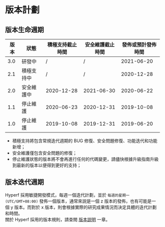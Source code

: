 # 版本計劃

## 版本生命週期

| 版本 | 狀態       | 積極支持截止時間 | 安全維護截止時間 | 發佈或預計發佈時間 |
| ---- | ---------- | ---------------- | ---------------- | ------------------ |
| 3.0  | 研發中     | /                | /                | 2021-06-20         |
| 2.1  | 積極支持中 | /                | /                | 2020-12-28         |
| 2.0  | 安全維護中 | 2020-12-28       | 2021-06-30       | 2020-06-22         |
| 1.1  | 停止維護   | 2020-06-23       | 2020-12-31       | 2019-10-08         |
| 1.0  | 停止維護   | 2019-10-08       | 2019-12-31       | 2019-06-20         |

* 積極支持將包含常規迭代週期的 BUG 修復、安全問題修復、功能迭代和功能新增；
* 安全維護僅包含安全問題的修復；
* 停止維護狀態的版本將不會再進行任何的代碼變更，請儘快根據升級指南升級到最新的版本以便得到更好的支持；


## 版本迭代週期

Hyperf 採用敏捷開發模式，每週一個迭代計劃，並於 `每週的星期一 (UTC/GMT+08:00)` 發佈一個版本，通常來説是一個 z 版本的發佈，也有可能是一個 y 版本。而對於 x 版本，則會根據實際的研究成果情況而決定具體的迭代計劃和時間。   
關於 Hyperf 採用的版本規則，請查閲 [版本説明](zh-hk/versions.md) 一章。
